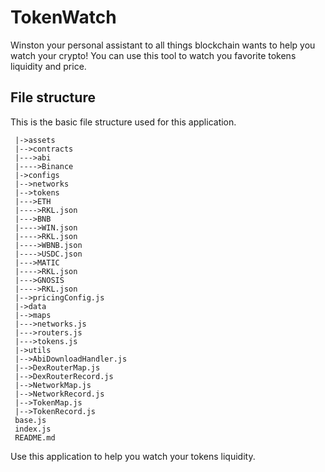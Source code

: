 # TokenWatch
Winston your personal assistant to all things blockchain wants to help you watch your crypto! You can use this tool to watch you favorite tokens liquidity and price.


## File structure
This is the basic file structure used for this application. 
```
 |->assets
 |-->contracts
 |--->abi
 |---->Binance
 |->configs
 |-->networks
 |-->tokens
 |--->ETH
 |---->RKL.json
 |--->BNB
 |---->WIN.json
 |---->RKL.json
 |---->WBNB.json
 |---->USDC.json
 |--->MATIC
 |---->RKL.json
 |--->GNOSIS
 |---->RKL.json
 |-->pricingConfig.js
 |->data
 |-->maps
 |--->networks.js
 |--->routers.js
 |--->tokens.js 
 |->utils
 |-->AbiDownloadHandler.js
 |-->DexRouterMap.js
 |-->DexRouterRecord.js
 |-->NetworkMap.js
 |-->NetworkRecord.js
 |-->TokenMap.js
 |-->TokenRecord.js
 base.js
 index.js
 README.md
```

Use this application to help you watch your tokens liquidity.

